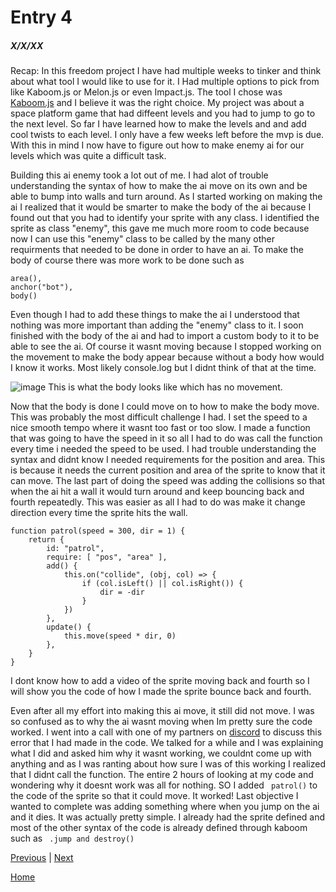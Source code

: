 # Entry 4
##### X/X/XX

Recap: In this freedom project I have had multiple weeks to tinker and think about what tool I would like to use for it. I Had multiple options to pick from like Kaboom.js or Melon.js or even Impact.js. The tool I chose was [Kaboom.js](https://kaboomjs.com/) and I believe it was the right choice. My project was about a space platform game that had diffeent levels and you had to jump to go to the next level. So far I have learned how to make the levels and and add cool twists to each level. I only have a few weeks left before the mvp is due. With this in mind I now have to figure out how to make enemy ai for our levels which was quite a difficult task.

Building this ai enemy took a lot out of me. I had alot of trouble understanding the syntax of how to make the ai move on its own and be able to bump into walls and turn around. As I started working on making the ai I realized that it would be smarter to make the body of the ai because I found out that you had to identify your sprite with any class. I identified the sprite as class "enemy", this gave me much more room to code because now I can use this "enemy" class to be called by the many other requirments that needed to be done in order to have an ai. To make the body of course there was more work to be done such as 
```
area(),
anchor("bot"),
body()
```
Even though I had to add these things to make the ai I understood that nothing was more important than adding the "enemy" class to it. I soon finished with the body of the ai and had to import a custom body to it to be able to see the ai. Of course it wasnt moving because I stopped working on the movement to make the body appear because without a body how would I know it works. Most likely console.log but I didnt think of that at the time. 

![image](https://user-images.githubusercontent.com/91745222/234890116-fb50d841-7062-4dde-9504-48a41a8b5f49.png)
This is what the body looks like which has no movement.



Now that the body is done I could move on to how to make the body move. This was probably the most difficult challenge I had. I set the speed to a nice smooth tempo where it wasnt too fast or too slow. I made a function that was going to have the speed in it so all I had to do was call the function every time i needed the speed to be used. I had trouble understanding the syntax and didnt know I needed requirements for the position and area. This is because it needs the current position and area of the sprite to know that it can move. The last part of doing the speed was adding the collisions so that when the ai hit a wall it would turn around and keep bouncing back and fourth repeatedly. This was easier as all I had to do was make it change direction every time the sprite hits the wall.  
```
function patrol(speed = 300, dir = 1) {
	return {
		id: "patrol",
		require: [ "pos", "area" ],
		add() {
			this.on("collide", (obj, col) => {
				if (col.isLeft() || col.isRight()) {
					dir = -dir
				}
			})
		},
		update() {
			this.move(speed * dir, 0)
		},
	}
}
```
I dont know how to add a video of the sprite moving back and fourth so I will show you the code of how I made the sprite bounce back and fourth.

Even after all my effort into making this ai move, it still did not move. I was so confused as to why the ai wasnt moving when Im pretty sure the code worked. I went into a call with one of my partners on [discord](https://discord.com/) to discuss this error that I had made in the code. We talked for a while and I was explaining what I did and asked him why it wasnt working, we couldnt come up with anything and as I was ranting about how sure I was of this working I realized that I didnt call the function. The entire 2 hours of looking at my code and wondering why it doesnt work was all for nothing. SO I added ``` patrol()``` to the code of the sprite so that it could move. It worked! Last objective I wanted to complete was  adding something where when you jump on the ai and it dies. It was actually pretty simple. I already had the sprite defined and most of the other syntax of the code is already defined through kaboom such as ``` .jump and destroy()```



[Previous](entry03.md) | [Next](entry05.md)

[Home](../README.md)
